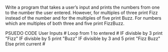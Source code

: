 Write a program that takes a user’s input and prints the numbers from one to the number the user entered. However, for multiples of three print Fizz instead of the number and for the multiples of five print Buzz. For numbers which are multiples of both three and five print FizzBuzz.

PSUEDO CODE
User Inputs #
Loop from 1 to entered #
IF divisble by 3 print "Fizz"
IF divisble by 5 print "Buzz"
IF divisible by 3 and 5 print "Fizz Buzz"
Else print current #
